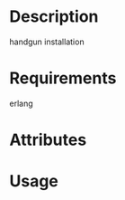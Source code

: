 Description
===========
handgun installation

Requirements
============
erlang

Attributes
==========

Usage
=====

